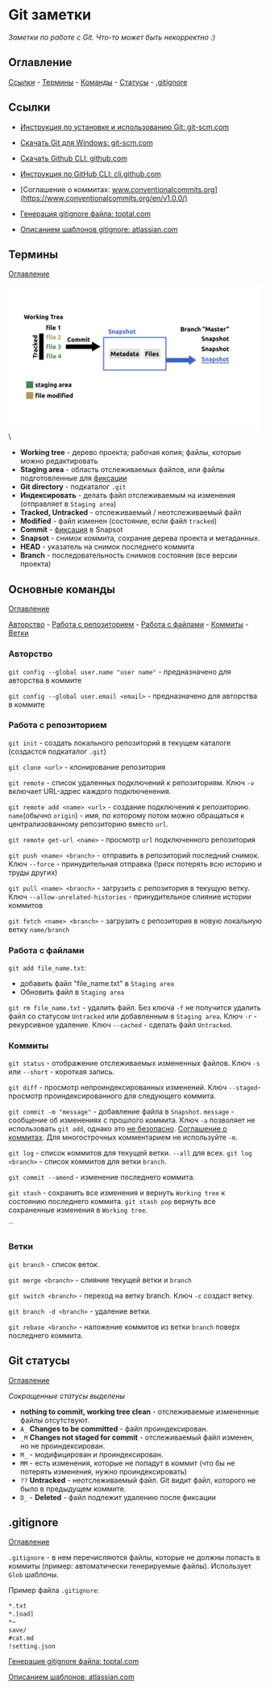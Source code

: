 # Git заметки
*Заметки по работе с Git. Что-то может быть некорректно :)*

## Оглавление
[Cсылки](#ссылки) - [Термины](#термины) - [Команды](#основные-команды) - [Статусы](#git-статусы) - [.gitignore](#gitignore)

## Ссылки
- [Инструкция по установке и использованию Git: git-scm.com](https://git-scm.com/book/ru/v2/%D0%92%D0%B2%D0%B5%D0%B4%D0%B5%D0%BD%D0%B8%D0%B5-%D0%9E-%D1%81%D0%B8%D1%81%D1%82%D0%B5%D0%BC%D0%B5-%D0%BA%D0%BE%D0%BD%D1%82%D1%80%D0%BE%D0%BB%D1%8F-%D0%B2%D0%B5%D1%80%D1%81%D0%B8%D0%B9)

- [Скачать Git для Windows: git-scm.com](https://git-scm.com/download/win)
- [Скачать Github CLI: github.com](https://github.com/cli/cli#installation) 
- [Инструкция по GitHub CLI: cli.github.com](https://cli.github.com/manual/)
- [Соглашение о коммитах: www.conventionalcommits.org](https://www.conventionalcommits.org/en/v1.0.0/)
- [Генерация gitignore файла: toptal.com](https://www.toptal.com/developers/gitignore/)
- [Описанием шаблонов gitignore: atlassian.com](https://www.atlassian.com/ru/git/tutorials/saving-changes/gitignore)


## Термины

[Оглавление](#оглавление)

<img alt="shema git" src="./img/shema.png" width="500"> \

- **Working tree** - дерево проекта; рабочая копия; файлы, которые можно редактировать
- **Staging area** - область отслеживаемых файлов, или файлы подготовленные для <u>фиксации</u>
- **Git directory** - подкаталог `.git`
- **Индексировать** - делать файл отслеживаемым на изменения (отправляет в `Staging area`)
- **Tracked, Untracked** - отслеживаемый / неотслеживаемый файл
- **Modified** - файл изменен (состояние, если файл `tracked`)
- **Commit** - <u>фиксация</u> в Snapsot
- **Snapsot** - снимок коммита, сохрание дерева проекта и метаданных.
- **HEAD** - указатель на снимок последнего коммита
- **Branch** - последовательность снимков состояния (все версии проекта)

## Основные команды 

[Оглавление](#оглавление)

[Авторство](#авторство) - [Работа с репозиторием](#работа-с-репозиторием) - [Работа с файлами](#работа-с-файлами) - [Коммиты](#коммиты) - [Ветки](#ветки)

### Авторство
`git config --global user.name "user name"` - предназначено для авторства в коммите

`git config --global user.email <email>` - предназначено для авторства в коммите

### Работа с репозиторием
`git init` - создать локального репозиторий в текущем каталоге (создастся подкаталог `.git`)

`git clone <url>` - клонирование репозитория 

`git remote` - список удаленных подключений к репозиториям. Ключ `-v` включает URL-адрес каждого подключенения.

`git remote add <name> <url>` - создание подключения к репозиторию. `name`(обычно `origin`) - имя, по которому потом можно обращаться к централизованному репозиторию вместо `url`. 

`git remote get-url <name>` - просмотр `url` подключенного репозитория

`git push <name> <branch>` - отправить в репозиторий последний снимок. Ключ `--force` - принудительная отправка (!риск потерять всю историю и труды других)

`git pull <name> <branch>` - загрузить с репозитория в текущую ветку. Ключ `--allow-unrelated-histories` - принудительное слияние истории коммитов

`git fetch <name> <branch>` - загрузить с репозитория в новую локальную ветку `name/branch`

### Работа с файлами
`git add file_name.txt`:
- добавить файл "file_name.txt" в `Staging area`
- Обновить файл в `Staging area`

`git rm file_name.txt` - удалить файл. Без ключа `-f` не получится удалить файл со статусом `Untracked` или добавленным в `Staging area`. Ключ `-r` - рекурсивное удаление. Ключ `--cached` - сделать файл `Untracked`.

### Коммиты
`git status` - отображение отслеживаемых измененных файлов. Ключ `-s` или `--short` - короткая запись. 

`git diff` - просмотр непроиндексированных изменений. Ключ `--staged`- просмотр проиндексированного для следующего коммита. 

`git commit -m "message"` - добавление файла в `Snapshot`. `message` - сообщение об изменениях с прошлого коммита.  Ключ `-a` позволяет не использовать `git add`, однако это <u>не безопасно</u>. [Соглашение о коммитах](https://www.conventionalcommits.org/en/v1.0.0/). Для многострочных комментарием не используйте `-m`.

`git log` - список коммитов для текущей ветки. `--all` для всех. `git log <branch>` - список коммитов для ветки `branch`.

`git commit --amend` - изменение последнего коммита.

`git stash` - сохранить все изменения и вернуть `Working tree` к состоянию последнего коммита. `git stash pop` вернуть все сохраненные изменения в `Working tree`.

``

### Ветки

`git branch` - список веток.

`git merge <branch>` - слияние текущей ветки и `branch`

`git switch <branch>` - переход на ветку branch. Ключ `-c` создаст ветку.

`git branch -d <branch>` - удаление ветки.

`git rebase <branch>` - наложение коммитов из ветки `branch` поверх последнего коммита.  

## Git статусы

[Оглавление](#оглавление)

*Сокращенные статусы выделены*
- **nothing to commit, working tree clean** - отслеживаемые измененные файлы отсутствуют.
- `A_` **Changes to be committed** - файл проиндексирован.
- `_M` **Changes not staged for commit** - отслеживаемый файл изменен, но не проиндексирован.
- `M_` - модифицирован и проиндексирован.
- `MM` - есть изменения, которые не попадут в коммит (что бы не потерять изменения, нужно проиндексировать)
- `??` **Untracked** - неотслеживаемый файл. Git видит файл, которого не было в предыдущем коммите. 
- `D_` - **Deleted** - файл подлежит удалению после фиксации
## .gitignore

[Оглавление](#оглавление)

`.gitignore` - в нем перечисляются файлы, которые не должны попасть в коммиты (пример: автоматически генерируемые файлы). Использует `Glob` шаблоны. 

Пример файла `.gitignore`:
```
*.txt
*.[oad]
*~
save/
#cat.md
!setting.json
```
[Генерация gitignore файла: toptal.com](https://www.toptal.com/developers/gitignore/)

[Описанием шаблонов: atlassian.com](https://www.atlassian.com/ru/git/tutorials/saving-changes/gitignore)